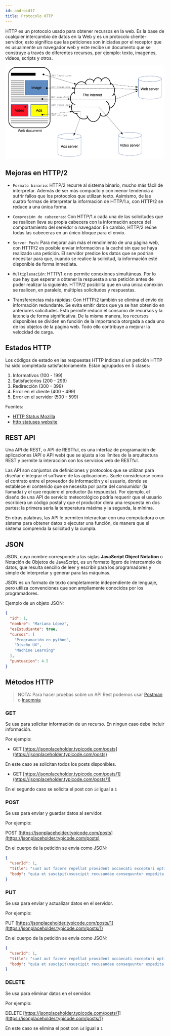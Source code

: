 ```yaml
---
id: android17
title: Protocolo HTTP
---
```


HTTP es un protocolo usado para obtener recursos en la web. Es la base de cualquier intercambio de datos en la Web y es un protocolo cliente-servidor, esto significa que las peticiones son iniciadas por el receptor que es usualmente un navegador web y este recibe un documento que se construye a través de diferentes recursos, por ejemplo: texto, imagenes, videos, scripts y otros.

![image](/img/android/67.png)

## Mejoras en HTTP/2

* `Formato binario`: HTTP/2 recurre al sistema binario, mucho más fácil de interpretar. Además de ser más compacto y con menor tendencia a sufrir fallos que los protocolos que utilizan texto. Asimismo, de las cuatro formas de interpretar la información de HTTP/1.x, con HTTP/2 se reduce a una única forma.

* `Compresión de cabeceras`: Con HTTP/1.x cada una de las solicitudes que se realicen lleva su propia cabecera con la información acerca del comportamiento del servidor o navegador. En cambio, HTTP/2 reúne todas las cabeceras en un único bloque para el envío.

* `Server Push`: Para mejorar aún más el rendimiento de una página web, con HTTP/2 es posible enviar información a la caché sin que se haya realizado una petición. El servidor predice los datos que se podrían necesitar para que, cuando se realice la solicitud, la información esté disponible de forma inmediata.

* `Multiplexación`: HTTP/1.x no permite conexiones simultáneas. Por lo que hay que esperar a obtener la respuesta a una petición antes de poder realizar la siguiente. HTTP/2 posibilita que en una única conexión se realicen, en paralelo, múltiples solicitudes y respuestas.

* Transferencias más rápidas: Con HTTP/2 también se elimina el envío de información redundante. Se evita emitir datos que ya se han obtenido en anteriores solicitudes. Esto permite reducir el consumo de recursos y la latencia de forma significativa. De la misma manera, los recursos disponibles se dividen en función de la importancia otorgada a cada uno de los objetos de la página web. Todo ello contribuye a mejorar la velocidad de carga.

## Estados HTTP

Los códigos de estado en las respuestas HTTP indican si un petición HTTP ha sido completada satisfactoriamente. Estan agrupados en 5 clases:

1. Informativos (100 - 199)
2. Satisfactorios (200 - 299)
3. Redirección (300 - 399)
4. Error en el cliente (400 - 499)
5. Error en el servidor (500 - 599)

Fuentes:

- [HTTP Status Mozilla](https://developer.mozilla.org/en-US/docs/Web/HTTP/Status)
- [http statuses website](https://httpstatuses.com/)

## REST API

Una API de REST, o API de RESTful, es una interfaz de programación de aplicaciones (API o API web) que se ajusta a los límites de la arquitectura REST y permite la interacción con los servicios web de RESTful.

Las API son conjuntos de definiciones y protocolos que se utilizan para diseñar e integrar el software de las aplicaciones. Suele considerarse como el contrato entre el proveedor de información y el usuario, donde se establece el contenido que se necesita por parte del consumidor (la llamada) y el que requiere el productor (la respuesta). Por ejemplo, el diseño de una API de servicio meteorológico podría requerir que el usuario escribiera un código postal y que el productor diera una respuesta en dos partes: la primera sería la temperatura máxima y la segunda, la mínima.

En otras palabras, las API le permiten interactuar con una computadora o un sistema para obtener datos o ejecutar una función, de manera que el sistema comprenda la solicitud y la cumpla.

## JSON

JSON, cuyo nombre corresponde a las siglas **JavaScript Object Notation** o Notación de Objetos de JavaScript, es un formato ligero de intercambio de datos, que resulta sencillo de leer y escribir para los programadores y simple de interpretar y generar para las máquinas.

JSON es un formato de texto completamente independiente de lenguaje, pero utiliza convenciones que son ampliamente conocidos por los programadores.


Ejemplo de un objeto JSON:

```json
{
  "id": 1,
  "nombre": "Mariana López",
  "esEstudiante": true,
  "cursos": [
    "Programación en python",
    "Diseño UX",
    "Machine Learning"
  ],
  "puntuacion": 4.5
}
```

## Métodos HTTP

> NOTA: Para hacer pruebas sobre un API Rest podemos usar [Postman](https://www.postman.com/) o [Insomnia](https://insomnia.rest/)

### GET

Se usa para solicitar información de un recurso. En ningun caso debe incluir información.

Por ejemplo:

* GET [https://jsonplaceholder.typicode.com/posts](https://jsonplaceholder.typicode.com/posts)

En este caso se solicitan todos los posts disponibles.

* GET [https://jsonplaceholder.typicode.com/posts/1](https://jsonplaceholder.typicode.com/posts/1)

En el segundo caso se solicita el post con `id` igual a `1`

### POST

Se usa para enviar y guardar datos al servidor.

Por ejemplo:

POST [https://jsonplaceholder.typicode.com/posts](https://jsonplaceholder.typicode.com/posts)

En el cuerpo de la petición se envia como JSON:

```json
{
  "userId": 1,
  "title": "sunt aut facere repellat provident occaecati excepturi optio reprehenderit",
  "body": "quia et suscipit\nsuscipit recusandae consequuntur expedita et cum\nreprehenderit molestiae ut ut quas totam\nnostrum rerum est autem sunt rem eveniet architecto"
}
```

### PUT

Se usa para enviar y actualizar datos en el servidor.

Por ejemplo:

PUT [https://jsonplaceholder.typicode.com/posts/1](https://jsonplaceholder.typicode.com/posts/1)

En el cuerpo de la petición se envia como JSON:

```json
{
  "userId": 1,
  "title": "sunt aut facere repellat provident occaecati excepturi optio reprehenderit",
  "body": "quia et suscipit\nsuscipit recusandae consequuntur expedita et cum\nreprehenderit molestiae ut ut quas totam\nnostrum rerum est autem sunt rem eveniet architecto"
}
```

### DELETE

Se usa para eliminar datos en el servidor.

Por ejemplo:

DELETE [https://jsonplaceholder.typicode.com/posts/1](https://jsonplaceholder.typicode.com/posts/1)

En este caso se elimina el post con `id` igual a `1`
